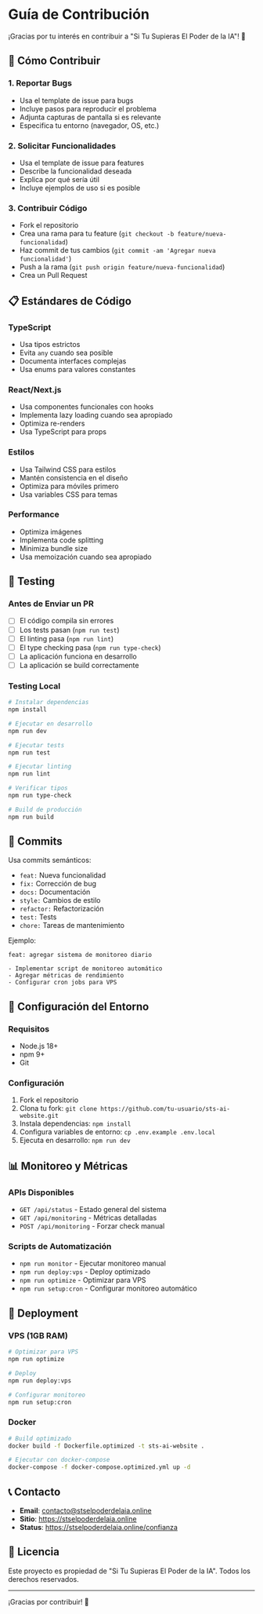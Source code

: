 # Guía de Contribución

¡Gracias por tu interés en contribuir a "Si Tu Supieras El Poder de la IA"! 🚀

## 🎯 Cómo Contribuir

### 1. Reportar Bugs
- Usa el template de issue para bugs
- Incluye pasos para reproducir el problema
- Adjunta capturas de pantalla si es relevante
- Especifica tu entorno (navegador, OS, etc.)

### 2. Solicitar Funcionalidades
- Usa el template de issue para features
- Describe la funcionalidad deseada
- Explica por qué sería útil
- Incluye ejemplos de uso si es posible

### 3. Contribuir Código
- Fork el repositorio
- Crea una rama para tu feature (`git checkout -b feature/nueva-funcionalidad`)
- Haz commit de tus cambios (`git commit -am 'Agregar nueva funcionalidad'`)
- Push a la rama (`git push origin feature/nueva-funcionalidad`)
- Crea un Pull Request

## 📋 Estándares de Código

### TypeScript
- Usa tipos estrictos
- Evita `any` cuando sea posible
- Documenta interfaces complejas
- Usa enums para valores constantes

### React/Next.js
- Usa componentes funcionales con hooks
- Implementa lazy loading cuando sea apropiado
- Optimiza re-renders
- Usa TypeScript para props

### Estilos
- Usa Tailwind CSS para estilos
- Mantén consistencia en el diseño
- Optimiza para móviles primero
- Usa variables CSS para temas

### Performance
- Optimiza imágenes
- Implementa code splitting
- Minimiza bundle size
- Usa memoización cuando sea apropiado

## 🧪 Testing

### Antes de Enviar un PR
- [ ] El código compila sin errores
- [ ] Los tests pasan (`npm run test`)
- [ ] El linting pasa (`npm run lint`)
- [ ] El type checking pasa (`npm run type-check`)
- [ ] La aplicación funciona en desarrollo
- [ ] La aplicación se build correctamente

### Testing Local
```bash
# Instalar dependencias
npm install

# Ejecutar en desarrollo
npm run dev

# Ejecutar tests
npm run test

# Ejecutar linting
npm run lint

# Verificar tipos
npm run type-check

# Build de producción
npm run build
```

## 📝 Commits

Usa commits semánticos:
- `feat:` Nueva funcionalidad
- `fix:` Corrección de bug
- `docs:` Documentación
- `style:` Cambios de estilo
- `refactor:` Refactorización
- `test:` Tests
- `chore:` Tareas de mantenimiento

Ejemplo:
```
feat: agregar sistema de monitoreo diario

- Implementar script de monitoreo automático
- Agregar métricas de rendimiento
- Configurar cron jobs para VPS
```

## 🔧 Configuración del Entorno

### Requisitos
- Node.js 18+
- npm 9+
- Git

### Configuración
1. Fork el repositorio
2. Clona tu fork: `git clone https://github.com/tu-usuario/sts-ai-website.git`
3. Instala dependencias: `npm install`
4. Configura variables de entorno: `cp .env.example .env.local`
5. Ejecuta en desarrollo: `npm run dev`

## 📊 Monitoreo y Métricas

### APIs Disponibles
- `GET /api/status` - Estado general del sistema
- `GET /api/monitoring` - Métricas detalladas
- `POST /api/monitoring` - Forzar check manual

### Scripts de Automatización
- `npm run monitor` - Ejecutar monitoreo manual
- `npm run deploy:vps` - Deploy optimizado
- `npm run optimize` - Optimizar para VPS
- `npm run setup:cron` - Configurar monitoreo automático

## 🚀 Deployment

### VPS (1GB RAM)
```bash
# Optimizar para VPS
npm run optimize

# Deploy
npm run deploy:vps

# Configurar monitoreo
npm run setup:cron
```

### Docker
```bash
# Build optimizado
docker build -f Dockerfile.optimized -t sts-ai-website .

# Ejecutar con docker-compose
docker-compose -f docker-compose.optimized.yml up -d
```

## 📞 Contacto

- **Email**: contacto@stselpoderdelaia.online
- **Sitio**: https://stselpoderdelaia.online
- **Status**: https://stselpoderdelaia.online/confianza

## 📄 Licencia

Este proyecto es propiedad de "Si Tu Supieras El Poder de la IA". 
Todos los derechos reservados.

---

¡Gracias por contribuir! 🎉 